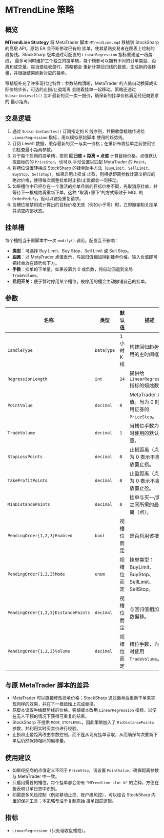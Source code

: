 # MTrendLine 策略

## 概览
**MTrendLine Strategy** 将 MetaTrader 脚本 `MTrendLine.mq4` 移植到 StockSharp 的高层 API。原始 EA 会不断修改已有的
挂单，使其紧贴交易者在图表上绘制的趋势线。StockSharp 版本通过可配置的 `LinearRegression` 指标重建这一趋势线，
最多可同时维护三个独立的挂单槽，每个槽都可以拥有不同的订单类型、距离和成交量。每当蜡烛收盘时，策略都会
重新计算回归线的数值，生成新的偏移量，并根据结果刷新对应的挂单。

移植版补充了许多现代化特性：参数结构清晰，MetaTrader 的点值自动换算成实际价格步长，可选的止损/止盈距离
会随着挂单一起移动。策略还通过 `SubscribeLevel1()` 监听最新的买一卖一报价，确保新的挂单价格满足经纪商要求的
最小距离。

## 交易逻辑
1. 通过 `SubscribeCandles()` 订阅指定的 K 线序列，并把收盘蜡烛传递给 `LinearRegression` 指标，用以模拟原始脚本
   使用的趋势线。
2. 订阅 Level1 数据，缓存最新的买一与卖一价格；在重新布置挂单之前使用它们检查最小距离参数。
3. 对于每个启用的挂单槽，按照 **回归值 + 距离 × 点值** 计算目标价格。点值默认取自标的的 `PriceStep`，也可以
   手动设置以匹配 MetaTrader 的 `Point`。
4. 将槽位设置转换成 StockSharp 的挂单助手方法（`BuyLimit`、`SellLimit`、`BuyStop`、`SellStop`）。如果启用止损或
   止盈，则根据距离参数计算出相应的绝对价格，使得每次调整挂单时止损/止盈都会一同移动。
5. 如果槽位中已经存在一个激活的挂单且新的目标价格不同，先取消原挂单，并等待下一根蜡烛再重新下单。这种
   “取消+重下”的方式等效于 MQL 的 `OrderModify`，但可以避免重复请求。
6. 当槽位被禁用或计算出的目标价格无效（例如小于零）时，立即撤销相关挂单并清空内部状态。

## 挂单槽
每个槽相当于原脚本中一次 `modify()` 调用，配置互不影响：
- **类型**：可选择 Buy Limit、Buy Stop、Sell Limit 或 Sell Stop。
- **距离**：以 MetaTrader 点值表示，与回归值相加得到挂单价格。输入负值即可把挂单放在趋势线下方。
- **手数**：挂单的下单量。如果设置为 0 或负数，将自动回退到全局 `TradeVolume`。
- **启用开关**：便于暂时停用某个槽位，被停用的槽会主动撤销自己的挂单。

## 参数
| 名称 | 类型 | 默认值 | 描述 |
| --- | --- | --- | --- |
| `CandleType` | `DataType` | 1 小时 K 线 | 构建回归趋势线所用的主时间框架。 |
| `RegressionLength` | `int` | `24` | 提供给 `LinearRegression` 指标的蜡烛数量。 |
| `PointValue` | `decimal` | `0` | MetaTrader 点值。当为 0 时使用证券的 `PriceStep`。 |
| `TradeVolume` | `decimal` | `1` | 当槽位手数为 0 时使用的默认下单量。 |
| `StopLossPoints` | `decimal` | `0` | 止损距离（点）。为 0 表示不自动放置止损。 |
| `TakeProfitPoints` | `decimal` | `0` | 止盈距离（点）。为 0 表示不自动放置止盈。 |
| `MinDistancePoints` | `decimal` | `0` | 挂单与买一/卖一之间所需的最小距离（点）。 |
| `PendingOrder{1,2,3}Enabled` | `bool` | 视槽位而定 | 是否启用该槽。 |
| `PendingOrder{1,2,3}Mode` | `enum` | 视槽位而定 | 挂单类型：BuyLimit、BuyStop、SellLimit、SellStop。 |
| `PendingOrder{1,2,3}DistancePoints` | `decimal` | 视槽位而定 | 与回归值相加的点数偏移。 |
| `PendingOrder{1,2,3}Volume` | `decimal` | 视槽位而定 | 槽位手数，为 0 时使用 `TradeVolume`。 |

## 与原 MetaTrader 脚本的差异
- MetaTrader 可以直接修改挂单价格；StockSharp 通过撤单后重新下单来实现同样的效果，并在下一根蜡烛上完成替换。
- 原脚本读取手绘趋势线的价格。移植版本改用 `LinearRegression` 指标，以便在无人干预的情况下获得可重复的结果。
- StockSharp 不提供 `MODE_STOPLEVEL`，因此策略加入了 `MinDistancePoints` 参数，并利用实时买卖价进行校验。
- 止损和止盈距离改由参数控制，而不是从现有挂单读取，从而确保每次重新下单后仍然保持相同的偏移量。

## 使用建议
- 如果经纪商的点值定义不同于 `PriceStep`，请设置 `PointValue`，确保距离参数与 MetaTrader 中一致。
- 只启用需要的槽位。每个挂单都会带有 `"MTrendLine slot N"` 的注释，方便在报表和订单日志中识别。
- 如需更多风险控制（例如移动止损、账户级风控），可以结合 StockSharp 内置的保护工具；本策略专注于复制原始
  挂单跟踪逻辑。

## 指标
- `LinearRegression`（只处理收盘蜡烛）。
